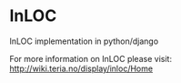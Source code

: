 InLOC
=====

InLOC implementation in python/django

For more information on InLOC please visit: http://wiki.teria.no/display/inloc/Home